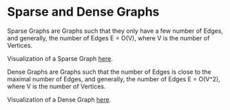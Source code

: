 # Sparse and Dense Graphs

Sparse Graphs are Graphs such that they only have a few number of Edges, and
generally, the number of Edges E = O(V), where V is the number of Vertices.

Visualization of a Sparse Graph [here](http://www.aya.or.jp/~babalabo/Hamilton/Draft2-3.html).

Dense Graphs are Graphs such that the number of Edges is close to the maximal
number of Edges, and generally, the number of Edges E = O(V^2), where V is the
number of Vertices.

Visualization of a Dense Graph [here](https://piyushtripathi.com/com.piyushtripathi/wp-content/uploads/2016/09/1.png).
